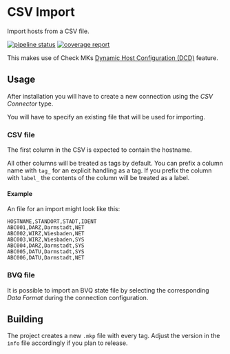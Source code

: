 # CSV Import

Import hosts from a CSV file.

[![pipeline status](https://codehub.sva.de/ops_mon/check_mk-csv-connector/badges/master/pipeline.svg)](https://codehub.sva.de/ops_mon/check_mk-csv-connector/-/commits/master)
[![coverage report](https://codehub.sva.de/ops_mon/check_mk-csv-connector/badges/master/coverage.svg)](https://codehub.sva.de/ops_mon/check_mk-csv-connector/-/commits/master)

This makes use of Check MKs [Dynamic Host Configuration (DCD)](https://docs.checkmk.com/latest/de/dcd.html) feature.

## Usage

After installation you will have to create a new connection using the _CSV Connector_ type.

You will have to specify an existing file that will be used for importing.

### CSV file

The first column in the CSV is expected to contain the hostname.

All other columns will be treated as tags by default.
You can prefix a column name with `tag_` for an explicit handling as a tag.
If you prefix the column with `label_` the contents of the column will be treated as a label.

#### Example

An file for an import might look like this:

```
HOSTNAME,STANDORT,STADT,IDENT
ABC001,DARZ,Darmstadt,NET
ABC002,WIRZ,Wiesbaden,NET
ABC003,WIRZ,Wiesbaden,SYS
ABC004,DARZ,Darmstadt,SYS
ABC005,DATU,Darmstadt,SYS
ABC006,DATU,Darmstadt,NET
```

### BVQ file

It is possible to import an BVQ state file by selecting the
corresponding _Data Format_ during the connection configuration.


## Building

The project creates a new `.mkp` file with every tag.
Adjust the version in the `info` file accordingly if you plan to release.
